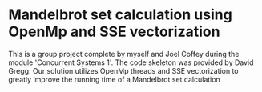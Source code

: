 <h1> Mandelbrot set calculation using OpenMp and SSE vectorization </h1>

<p>
This is a group project complete by myself and Joel Coffey during the module 'Concurrent Systems 1'. The code skeleton was provided by David Gregg. Our solution utilizes OpenMp threads and SSE vectorization to greatly improve the running time of a Mandelbrot set calculation
</p>